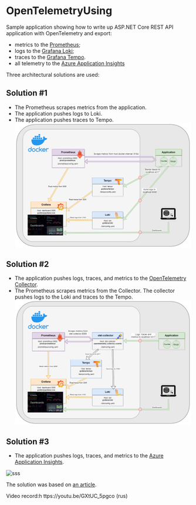 # OpenTelemetryUsing
Sample application showing how to write up ASP.NET Core REST API application with OpenTelemetry and export: 
 - metrics to the [Prometheus](https://prometheus.io/);
 - logs to the [Grafana Loki](https://grafana.com/oss/loki/);
 - traces to the [Grafana Tempo](https://grafana.com/oss/tempo/).
 - all telemetry to the [Azure Application Insights](https://learn.microsoft.com/en-us/azure/azure-monitor/app/app-insights-overview)

Three architectural solutions are used:

## Solution #1
 - The Prometheus scrapes metrics from the application. 
 - The application pushes logs to Loki. 
 - The application pushes traces to Tempo.
![Digram1](dependencies/Otel1/Dependencies1.png)

## Solution #2
 - The application pushes logs, traces, and metrics to the [OpenTelemetry Collector](https://opentelemetry.io/docs/collector/). 
 - The Prometheus scrapes metrics from the Collector. The collector pushes logs to the Loki and traces to the Tempo.
![Diagram](dependencies/Otel2/Dependencies2.png)

## Solution #3
 - The application pushes logs, traces, and metrics to the [Azure Application Insights](https://learn.microsoft.com/en-us/azure/azure-monitor/app/app-insights-overview).

![sss](https://swimburger.net/media/bbehaje5/application-insights-square-logo.png?width=250&height=250&v=1d6bcf77b0557a0)

The solution was based on [an article](https://learn.microsoft.com/en-us/dotnet/core/diagnostics/observability-with-otel).


Video record:h ttps://youtu.be/GXtUC_5pgco (rus)

